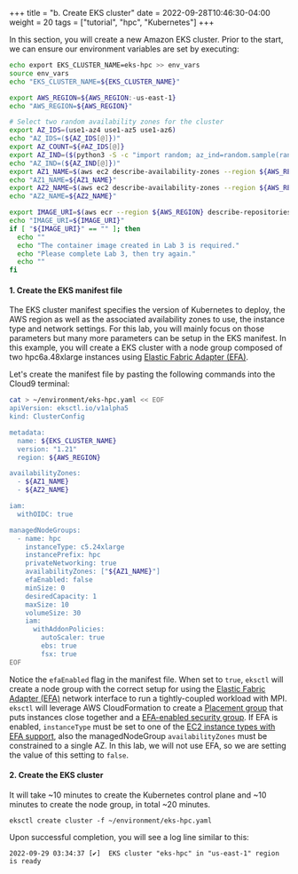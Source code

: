 +++
title = "b. Create EKS cluster"
date = 2022-09-28T10:46:30-04:00
weight = 20
tags = ["tutorial", "hpc", "Kubernetes"]
+++

In this section, you will create a new Amazon EKS cluster. 
Prior to the start, we can ensure our environment variables are set by executing:

```bash
echo export EKS_CLUSTER_NAME=eks-hpc >> env_vars
source env_vars
echo "EKS_CLUSTER_NAME=${EKS_CLUSTER_NAME}"

export AWS_REGION=${AWS_REGION:-us-east-1}
echo "AWS_REGION=${AWS_REGION}"

# Select two random availability zones for the cluster
export AZ_IDS=(use1-az4 use1-az5 use1-az6)
echo "AZ_IDS=(${AZ_IDS[@]})"
export AZ_COUNT=${#AZ_IDS[@]}
export AZ_IND=($(python3 -S -c "import random; az_ind=random.sample(range(${AZ_COUNT}),2); print(*az_ind)"))
echo "AZ_IND=(${AZ_IND[@]})"
export AZ1_NAME=$(aws ec2 describe-availability-zones --region ${AWS_REGION} --query "AvailabilityZones[?ZoneId == '${AZ_IDS[${AZ_IND[0]}]}'].ZoneName" --output text)
echo "AZ1_NAME=${AZ1_NAME}"
export AZ2_NAME=$(aws ec2 describe-availability-zones --region ${AWS_REGION} --query "AvailabilityZones[?ZoneId == '${AZ_IDS[${AZ_IND[1]}]}'].ZoneName" --output text)
echo "AZ2_NAME=${AZ2_NAME}"

export IMAGE_URI=$(aws ecr --region ${AWS_REGION} describe-repositories --repository-name sc22-container --query "repositories[0].repositoryUri" --output text)
echo "IMAGE_URI=${IMAGE_URI}"
if [ "${IMAGE_URI}" == "" ]; then
  echo ""
  echo "The container image created in Lab 3 is required."
  echo "Please complete Lab 3, then try again."
  echo ""
fi
```


#### 1. Create the EKS manifest file

The EKS cluster manifest specifies the version of Kubernetes to deploy, the AWS region as well as the associated availability zones to use, the instance type and network settings. For this lab, you will mainly focus on those parameters but many more parameters can be setup in the EKS manifest. In this example, you will create a EKS cluster with a node group composed of two hpc6a.48xlarge instances using [Elastic Fabric Adapter (EFA)](https://aws.amazon.com/hpc/efa/).

Let's create the manifest file by pasting the following commands into the Cloud9 terminal:

```bash
cat > ~/environment/eks-hpc.yaml << EOF
apiVersion: eksctl.io/v1alpha5
kind: ClusterConfig

metadata:
  name: ${EKS_CLUSTER_NAME}
  version: "1.21"
  region: ${AWS_REGION}

availabilityZones:
  - ${AZ1_NAME}
  - ${AZ2_NAME}

iam:
  withOIDC: true

managedNodeGroups:
  - name: hpc
    instanceType: c5.24xlarge
    instancePrefix: hpc
    privateNetworking: true
    availabilityZones: ["${AZ1_NAME}"]
    efaEnabled: false
    minSize: 0
    desiredCapacity: 1
    maxSize: 10
    volumeSize: 30
    iam:
      withAddonPolicies:
        autoScaler: true
        ebs: true
        fsx: true
EOF
```

Notice the `efaEnabled` flag in the manifest file. When set to `true`, `eksctl` will create a node group with the correct setup for using the [Elastic Fabric Adapter (EFA)](https://aws.amazon.com/hpc/efa/) network interface to run a tightly-coupled workload with MPI. `eksctl` will leverage AWS CloudFormation to create a [Placement group](https://docs.aws.amazon.com/AWSEC2/latest/UserGuide/placement-groups.html) that puts instances close together and a [EFA-enabled security group](https://docs.aws.amazon.com/AWSEC2/latest/UserGuide/efa-start.html#efa-start-security). If EFA is enabled, `instanceType` must be set to one of the [EC2 instance types with EFA support](https://docs.aws.amazon.com/AWSEC2/latest/UserGuide/efa.html#efa-instance-types), also the managedNodeGroup `availabilityZones` must be constrained to a single AZ. In this lab, we will not use EFA, so we are setting the value of this setting to `false`.

#### 2. Create the EKS cluster

It will take ~10 minutes to create the Kubernetes control plane and ~10 minutes to create the node group, in total ~20 minutes.

```
eksctl create cluster -f ~/environment/eks-hpc.yaml
```

Upon successful completion, you will see a log line similar to this:

```
2022-09-29 03:34:37 [✔]  EKS cluster "eks-hpc" in "us-east-1" region is ready
```




